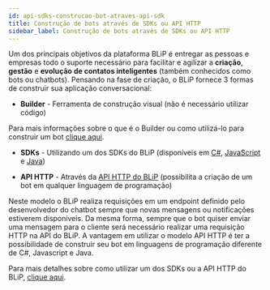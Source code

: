 ```yaml
---
id: api-sdks-construcao-bot-atraves-api-sdk
title: Construção de bots através de SDKs ou API HTTP
sidebar_label: Construção de bots através de SDKs ou API HTTP
---
```


Um dos principais objetivos da plataforma BLiP é entregar as pessoas e empresas todo o suporte necessário para facilitar e agilizar a **criação**, **gestão** e **evolução de contatos inteligentes** (também conhecidos como bots ou chatbots). Pensando na fase de criação, o BLiP fornece 3 formas de construir sua aplicação conversacional:

* **Builder** - Ferramenta de construção visual (não é necessário utilizar código)

Para mais informações sobre o que é o Builder ou como utilizá-lo para construir um bot [clique aqui](https://help.blip.ai/hc/pt-br/sections/360000157071-Getting-Started).

* **SDKs** - Utilizando um dos SDKs do BLiP (disponíveis em [C#](https://github.com/takenet/blip-sdk-csharp), [JavaScript](https://github.com/takenet/blip-sdk-js) e [Java](https://github.com/takenet/blip-sdk-java))

* **API HTTP** - Através da [API HTTP do BLiP](https://docs.blip.ai/#using-http) (possibilita a criação de um bot em qualquer linguagem de programação)

Neste modelo o BLiP realiza requisições em um endpoint definido pelo desenvolvedor do chatbot sempre que novas mensagens ou notificações estiverem disponíveis. Da mesma forma, sempre que o bot quiser enviar uma mensagem para o cliente será necessário realizar uma requisição HTTP na API do BLiP. A vantagem em utilizar o modelo API HTTP é ter a possibilidade de construir seu bot em linguagens de programação diferente de C#, Javascript e Java.

Para mais detalhes sobre como utilizar um dos SDKs ou a API HTTP do BLiP, [clique aqui](https://docs.blip.ai/#getting-started).
